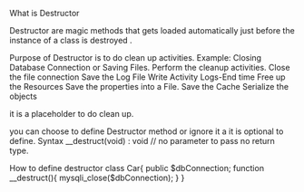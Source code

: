 What is Destructor

Destructor are magic methods that gets loaded automatically just before the instance of a class is destroyed .

Purpose of Destructor
is to do clean up activities.
Example: Closing Database Connection or Saving Files.
Perform the cleanup activities.
Close the file connection 
Save the Log File
Write Activity Logs-End time
Free up the Resources
Save the properties into a File.
Save the Cache
Serialize the objects
 

it is a placeholder to do clean up.

you can choose to define Destructor method or ignore it a it is optional to define.
Syntax
__destruct(void) : void // no parameter to pass
 no return type.

How to define destructor
class Car{
public $dbConnection;
    function __destruct(){
        mysqli_close($dbConnection);
}
}
